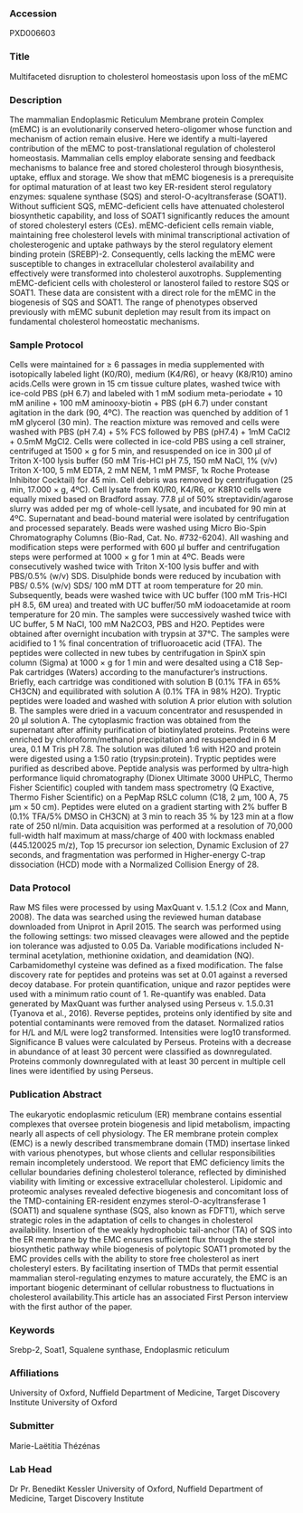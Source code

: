 ### Accession
PXD006603

### Title
Multifaceted disruption to cholesterol homeostasis upon loss of the mEMC

### Description
The mammalian Endoplasmic Reticulum Membrane protein Complex (mEMC) is an evolutionarily conserved hetero-oligomer whose function and mechanism of action remain elusive. Here we identify a multi-layered contribution of the mEMC to post-translational regulation of cholesterol homeostasis. Mammalian cells employ elaborate sensing and feedback mechanisms to balance free and stored cholesterol through biosynthesis, uptake, efflux and storage. We show that mEMC biogenesis is a prerequisite for optimal maturation of at least two key ER-resident sterol regulatory enzymes: squalene synthase (SQS) and sterol-O-acyltransferase (SOAT1). Without sufficient SQS, mEMC-deficient cells have attenuated cholesterol biosynthetic capability, and loss of SOAT1 significantly reduces the amount of stored cholesteryl esters (CEs). mEMC-deficient cells remain viable, maintaining free cholesterol levels with minimal transcriptional activation of cholesterogenic and uptake pathways by the sterol regulatory element binding protein (SREBP)-2. Consequently, cells lacking the mEMC were susceptible to changes in extracellular cholesterol availability and effectively were transformed into cholesterol auxotrophs. Supplementing mEMC-deficient cells with cholesterol or lanosterol failed to restore SQS or SOAT1. These data are consistent with a direct role for the mEMC in the biogenesis of SQS and SOAT1. The range of phenotypes observed previously with mEMC subunit depletion may result from its impact on fundamental cholesterol homeostatic mechanisms.

### Sample Protocol
Cells were maintained for ≥ 6 passages in media supplemented with isotopically labeled light (K0/R0), medium (K4/R6), or heavy (K8/R10) amino acids.Cells were grown in 15 cm tissue culture plates, washed twice with ice-cold PBS (pH 6.7) and labeled with 1 mM sodium meta-periodate + 10 mM aniline + 100 mM aminooxy-biotin + PBS (pH 6.7) under constant agitation in the dark (90, 4ºC). The reaction was quenched by addition of 1 mM glycerol (30 min). The reaction mixture was removed and cells were washed with PBS (pH 7.4) + 5% FCS followed by PBS (pH7.4) + 1mM CaCl2 + 0.5mM MgCl2. Cells were collected in ice-cold PBS using a cell strainer, centrifuged at 1500 × g for 5 min, and resuspended on ice in 300 µl of Triton X-100 lysis buffer (50 mM Tris-HCl pH 7.5, 150 mM NaCl, 1% (v/v) Triton X-100, 5 mM EDTA, 2 mM NEM, 1 mM PMSF, 1x Roche Protease Inhibitor Cocktail) for 45 min. Cell debris was removed by centrifugation (25 min, 17.000 × g, 4ºC). Cell lysate from K0/R0, K4/R6, or K8R10 cells were equally mixed based on Bradford assay. 77.8 µl of 50% streptavidin/agarose slurry was added per mg of whole-cell lysate, and incubated for 90 min at 4ºC. Supernatant and bead-bound material were isolated by centrifugation and processed separately. Beads were washed using Micro Bio-Spin Chromatography Columns (Bio-Rad, Cat. No. #732-6204). All washing and modification steps were performed with 600 µl buffer and centrifugation steps were performed at 1000 × g for 1 min at 4ºC. Beads were consecutively washed twice with Triton X-100 lysis buffer and with PBS/0.5% (w/v) SDS. Disulphide bonds were reduced by incubation with PBS/ 0.5% (w/v) SDS/ 100 mM DTT at room temperature for 20 min. Subsequently, beads were washed twice with UC buffer (100 mM Tris-HCl pH 8.5, 6M urea) and treated with UC buffer/50 mM iodoacetamide at room temperature for 20 min. The samples were successively washed twice with UC buffer, 5 M NaCl, 100 mM Na2CO3, PBS and H2O. Peptides were obtained after overnight incubation with trypsin at 37°C. The samples were acidified to 1 % final concentration of trifluoroacetic acid (TFA). The peptides were collected in new tubes by centrifugation in SpinX spin column (Sigma) at 1000 × g for 1 min and were desalted using a C18 Sep-Pak cartridges (Waters) according to the manufacturer’s instructions. Briefly, each cartridge was conditioned with solution B (0.1% TFA in 65% CH3CN) and equilibrated with solution A (0.1% TFA in 98% H2O). Tryptic peptides were loaded and washed with solution A prior elution with solution B. The samples were dried in a vacuum concentrator and resuspended in 20 µl solution A. The cytoplasmic fraction was obtained from the supernatant after affinity purification of biotinylated proteins. Proteins were enriched by chloroform/methanol precipitation and resuspended in 6 M urea, 0.1 M Tris pH 7.8. The solution was diluted 1:6 with H2O and protein were digested using a 1:50 ratio (trypsin:protein). Tryptic peptides were purified as described above. Peptide analysis was performed by ultra-high performance liquid chromatography (Dionex Ultimate 3000 UHPLC, Thermo Fisher Scientific) coupled with tandem mass spectrometry (Q Exactive, Thermo Fisher Scientific) on a PepMap RSLC column (C18, 2 µm, 100 A, 75 µm × 50 cm). Peptides were eluted on a gradient starting with 2% buffer B (0.1% TFA/5% DMSO in CH3CN) at 3 min to reach 35 % by 123 min at a flow rate of 250 nl/min. Data acquisition was performed at a resolution of 70,000 full-width half maximum at mass/charge of 400 with lockmass enabled (445.120025 m/z), Top 15 precursor ion selection, Dynamic Exclusion of 27 seconds, and fragmentation was performed in Higher-energy C-trap dissociation (HCD) mode with a Normalized Collision Energy of 28.

### Data Protocol
Raw MS files were processed by using MaxQuant v. 1.5.1.2 (Cox and Mann, 2008). The data was searched using the reviewed human database downloaded from Uniprot in April 2015. The search was performed using the following settings: two missed cleavages were allowed and the peptide ion tolerance was adjusted to 0.05 Da. Variable modifications included N-terminal acetylation, methionine oxidation, and deamidation (NQ). Carbamidomethyl cysteine was defined as a fixed modification. The false discovery rate for peptides and proteins was set at 0.01 against a reversed decoy database. For protein quantification, unique and razor peptides were used with a minimum ratio count of 1. Re-quantify was enabled. Data generated by MaxQuant was further analysed using Perseus v. 1.5.0.31 (Tyanova et al., 2016). Reverse peptides, proteins only identified by site and potential contaminants were removed from the dataset. Normalized ratios for H/L and M/L were log2 transformed. Intensities were log10 transformed. Significance B values were calculated by Perseus. Proteins with a decrease in abundance of at least 30 percent were classified as downregulated. Proteins commonly downregulated with at least 30 percent in multiple cell lines were identified by using Perseus.

### Publication Abstract
The eukaryotic endoplasmic reticulum (ER) membrane contains essential complexes that oversee protein biogenesis and lipid metabolism, impacting nearly all aspects of cell physiology. The ER membrane protein complex (EMC) is a newly described transmembrane domain (TMD) insertase linked with various phenotypes, but whose clients and cellular responsibilities remain incompletely understood. We report that EMC deficiency limits the cellular boundaries defining cholesterol tolerance, reflected by diminished viability with limiting or excessive extracellular cholesterol. Lipidomic and proteomic analyses revealed defective biogenesis and concomitant loss of the TMD-containing ER-resident enzymes sterol-O-acyltransferase 1 (SOAT1) and squalene synthase (SQS, also known as FDFT1), which serve strategic roles in the adaptation of cells to changes in cholesterol availability. Insertion of the weakly hydrophobic tail-anchor (TA) of SQS into the ER membrane by the EMC ensures sufficient flux through the sterol biosynthetic pathway while biogenesis of polytopic SOAT1 promoted by the EMC provides cells with the ability to store free cholesterol as inert cholesteryl esters. By facilitating insertion of TMDs that permit essential mammalian sterol-regulating enzymes to mature accurately, the EMC is an important biogenic determinant of cellular robustness to fluctuations in cholesterol availability.This article has an associated First Person interview with the first author of the paper.

### Keywords
Srebp-2, Soat1, Squalene synthase, Endoplasmic reticulum

### Affiliations
University of Oxford, Nuffield Department of Medicine, Target Discovery Institute
University of Oxford

### Submitter
Marie-Laëtitia Thézénas

### Lab Head
Dr Pr. Benedikt Kessler
University of Oxford, Nuffield Department of Medicine, Target Discovery Institute



